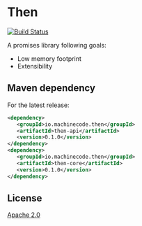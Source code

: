 # Then
[![Build Status](https://travis-ci.org/machinecode-io/then.svg?branch=master)](https://travis-ci.org/machinecode-io/then)

A promises library following goals:

- Low memory footprint
- Extensibility

## Maven dependency

For the latest release:

```xml
<dependency>
   <groupId>io.machinecode.then</groupId>
   <artifactId>then-api</artifactId>
   <version>0.1.0</version>
</dependency>
<dependency>
   <groupId>io.machinecode.then</groupId>
   <artifactId>then-core</artifactId>
   <version>0.1.0</version>
</dependency>
```

## License

[Apache 2.0](LICENSE.txt)
